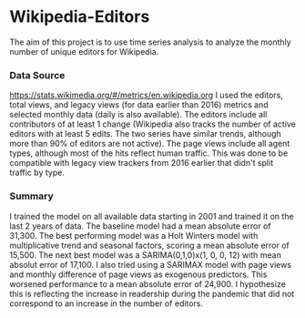 # Wikipedia-Editors

The aim of this project is to use time series analysis to analyze the monthly number of unique editors for Wikipedia.

### Data Source
https://stats.wikimedia.org/#/metrics/en.wikipedia.org
I used the editors, total views, and legacy views (for data earlier than 2016) metrics and selected monthly data (daily is also available).
The editors include all contributors of at least 1 change (Wikipedia also tracks the number of active editors with at least 5 edits. The two series have similar trends, although more than 90% of editors are not active). The page views include all agent types, although most of the hits reflect human traffic. This was done to be compatible with legacy view trackers from 2016 earlier that didn't split traffic by type.

### Summary
I trained the model on all available data starting in 2001 and trained it on the last 2 years of data. The baseline model had a mean absolute error of 31,300.
The best performing model was a Holt Winters model with multiplicative trend and seasonal factors, scoring a mean absolute error of 15,500. The next best model was a SARIMA(0,1,0)x(1, 0, 0, 12) with mean absolut error of 17,100.
I also tried using a SARIMAX model with page views and monthly difference of page views as exogenous predictors. This worsened performance to a mean absolute error of 24,900. I hypothesize this is reflecting the increase in readership during the pandemic that did not correspond to an increase in the number of editors.
